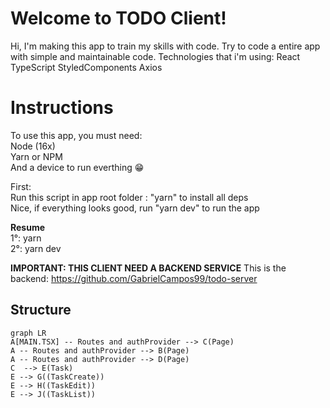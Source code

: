 # Welcome to TODO Client!

Hi, I'm making this app to train my skills with code. Try to code a entire app with simple and maintainable code.
Technologies that i'm using:
React
TypeScript
StyledComponents
Axios

# Instructions

To use this app, you must need: <br/>
Node (16x)<br/>
Yarn or NPM<br/>
And a device to run everthing 😁<br/>

First:<br/>
Run this script in app root folder : "yarn" to install all deps<br/>
Nice, if everything looks good, run "yarn dev" to run the app<br/>

**Resume**<br/>
1°: yarn<br/>
2°: yarn dev <br/>

**IMPORTANT: THIS CLIENT NEED A BACKEND SERVICE**
This is the backend: https://github.com/GabrielCampos99/todo-server



## Structure

```mermaid
graph LR
A[MAIN.TSX] -- Routes and authProvider --> C(Page)
A -- Routes and authProvider --> B(Page)
A -- Routes and authProvider --> D(Page)
C  --> E(Task)
E --> G((TaskCreate))
E --> H((TaskEdit))
E --> J((TaskList))
```
